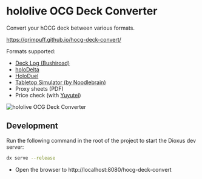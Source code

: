 # hololive OCG Deck Converter

Convert your hOCG deck between various formats.

https://qrimpuff.github.io/hocg-deck-convert/

<p></p>
Formats supported:

- [Deck Log (Bushiroad)](https://decklog-en.bushiroad.com/)
- [holoDelta](https://holodelta.net/)
- [HoloDuel](https://daktagames.itch.io/holoduel)
- [Tabletop Simulator (by Noodlebrain)](https://steamcommunity.com/sharedfiles/filedetails/?id=3302530285)
- Proxy sheets (PDF)
- Price check (with [Yuyutei](https://yuyu-tei.jp/top/hocg))

![hololive OCG Deck Converter](https://qrimpuff.github.io/hocg-deck-convert/assets/image.png)

## Development

Run the following command in the root of the project to start the Dioxus dev server:

```bash
dx serve --release
```

- Open the browser to http://localhost:8080/hocg-deck-convert